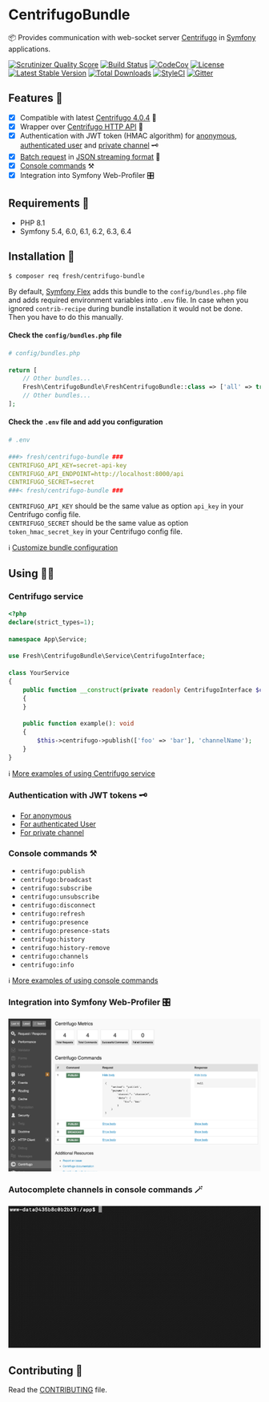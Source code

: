# CentrifugoBundle

📦 Provides communication with web-socket server [Centrifugo](https://centrifugal.dev) in [Symfony](https://symfony.com) applications.

[![Scrutinizer Quality Score](https://img.shields.io/scrutinizer/g/fre5h/CentrifugoBundle.svg?style=flat-square)](https://scrutinizer-ci.com/g/fre5h/CentrifugoBundle/)
[![Build Status](https://img.shields.io/github/workflow/status/fre5h/CentrifugoBundle/CI/main?style=flat-square)](https://github.com/fre5h/CentrifugoBundle/actions?query=workflow%3ACI+branch%3Amain+)
[![CodeCov](https://img.shields.io/codecov/c/github/fre5h/CentrifugoBundle.svg?style=flat-square)](https://codecov.io/github/fre5h/CentrifugoBundle)
[![License](https://img.shields.io/packagist/l/fresh/centrifugo-bundle.svg?style=flat-square)](https://packagist.org/packages/fresh/centrifugo-bundle)
[![Latest Stable Version](https://img.shields.io/packagist/v/fresh/centrifugo-bundle.svg?style=flat-square)](https://packagist.org/packages/fresh/centrifugo-bundle)
[![Total Downloads](https://img.shields.io/packagist/dt/fresh/centrifugo-bundle.svg?style=flat-square)](https://packagist.org/packages/fresh/centrifugo-bundle)
[![StyleCI](https://styleci.io/repos/164834807/shield?style=flat-square)](https://styleci.io/repos/164834807)
[![Gitter](https://img.shields.io/badge/gitter-join%20chat-brightgreen.svg?style=flat-square)](https://gitter.im/fre5h/CentrifugoBundle)

## Features 🎁

- [x] Compatible with latest [Centrifugo 4.0.4](https://github.com/centrifugal/centrifugo/releases/tag/v4.0.4) 🚀
- [x] Wrapper over [Centrifugo HTTP API](https://centrifugal.dev/docs/server/server_api#http-api) 🔌
- [X] Authentication with JWT token (HMAC algorithm) for [anonymous](./Resources/docs/authentication.md#anonymous), [authenticated user](./Resources/docs/authentication.md#authenticated-user) and [private channel](./Resources/docs/authentication.md#private-channel) 🗝️
- [x] [Batch request](./Resources/docs/centrifugo_service_methods.md#batch-request) in [JSON streaming format](https://en.wikipedia.org/wiki/JSON_streaming) 💪
- [x] [Console commands](./Resources/docs/console_commands.md "Console commands") ⚒️️
- [x] Integration into Symfony Web-Profiler 🎛️

## Requirements 🧐

* PHP 8.1
* Symfony 5.4, 6.0, 6.1, 6.2, 6.3, 6.4

## Installation 🌱

```bash
$ composer req fresh/centrifugo-bundle
```

By default, [Symfony Flex](https://flex.symfony.com) adds this bundle to the `config/bundles.php` file and adds required environment variables into `.env` file.
In case when you ignored `contrib-recipe` during bundle installation it would not be done. Then you have to do this manually.

#### Check the `config/bundles.php` file

```php
# config/bundles.php

return [
    // Other bundles...
    Fresh\CentrifugoBundle\FreshCentrifugoBundle::class => ['all' => true],
    // Other bundles...
];
```

#### Check the `.env` file and add you configuration

```yaml
# .env

###> fresh/centrifugo-bundle ###
CENTRIFUGO_API_KEY=secret-api-key
CENTRIFUGO_API_ENDPOINT=http://localhost:8000/api
CENTRIFUGO_SECRET=secret
###< fresh/centrifugo-bundle ###
```

`CENTRIFUGO_API_KEY` should be the same value as option `api_key` in your Centrifugo config file.  
`CENTRIFUGO_SECRET` should be the same value as option `token_hmac_secret_key` in your Centrifugo config file.

ℹ️ [Customize bundle configuration](./Resources/docs/configuration.md "Customize bundle configuration")

## Using 🧑‍🎓

### Centrifugo service

```php
<?php
declare(strict_types=1);

namespace App\Service;

use Fresh\CentrifugoBundle\Service\CentrifugoInterface;

class YourService
{
    public function __construct(private readonly CentrifugoInterface $centrifugo)
    {
    }

    public function example(): void
    {
        $this->centrifugo->publish(['foo' => 'bar'], 'channelName');
    }
}
```

ℹ️ [More examples of using Centrifugo service](./Resources/docs/centrifugo_service_methods.md "More examples of using Centrifugo service")

### Authentication with JWT tokens 🗝️

* [For anonymous](./Resources/docs/authentication.md#anonymous)
* [For authenticated User](./Resources/docs/authentication.md#authenticated-user)
* [For private channel](./Resources/docs/authentication.md#private-channel) 

### Console commands ⚒️

* `centrifugo:publish`
* `centrifugo:broadcast`
* `centrifugo:subscribe`
* `centrifugo:unsubscribe`
* `centrifugo:disconnect`
* `centrifugo:refresh`
* `centrifugo:presence`
* `centrifugo:presence-stats`
* `centrifugo:history`
* `centrifugo:history-remove`
* `centrifugo:channels`
* `centrifugo:info`

ℹ️ [More examples of using console commands](./Resources/docs/console_commands.md "More examples of using console commands")

### Integration into Symfony Web-Profiler 🎛️

![](./Resources/images/profiler_example.png "Profiler example")

### Autocomplete channels in console commands 🪄

![example](https://github.com/fre5h/CentrifugoBundle/blob/centrifugo_v3/Resources/images/autocomplete_example.gif)

## Contributing 🤝

Read the [CONTRIBUTING](https://github.com/fre5h/CentrifugoBundle/blob/master/.github/CONTRIBUTING.md) file.
